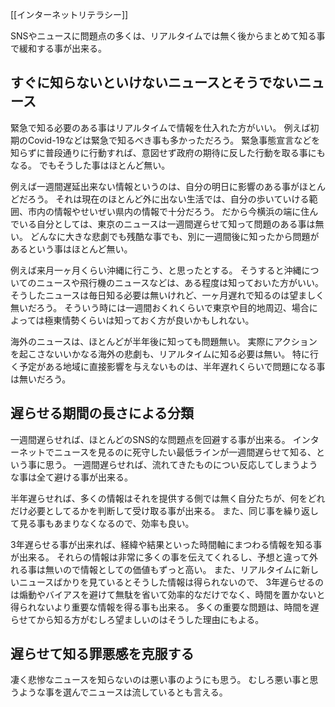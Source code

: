 [[インターネットリテラシー]]

SNSやニュースに問題点の多くは、リアルタイムでは無く後からまとめて知る事で緩和する事が出来る。

## すぐに知らないといけないニュースとそうでないニュース

緊急で知る必要のある事はリアルタイムで情報を仕入れた方がいい。
例えば初期のCovid-19などは緊急で知るべき事も多かっただろう。
緊急事態宣言などを知らずに普段通りに行動すれば、意図せず政府の期待に反した行動を取る事にもなる。
でもそうした事はほとんど無い。

例えば一週間遅延出来ない情報というのは、自分の明日に影響のある事がほとんどだろう。
それは現在のほとんど外に出ない生活では、自分の歩いていける範囲、市内の情報やせいぜい県内の情報で十分だろう。
だから今横浜の端に住んでいる自分としては、東京のニュースは一週間遅らせて知って問題のある事は無い。
どんなに大きな悲劇でも残酷な事でも、別に一週間後に知ったから問題があるという事はほとんど無い。

例えば来月一ヶ月くらい沖縄に行こう、と思ったとする。
そうすると沖縄についてのニュースや飛行機のニュースなどは、ある程度は知っておいた方がいい。
そうしたニュースは毎日知る必要は無いけれど、一ヶ月遅れで知るのは望ましく無いだろう。
そういう時には一週間おくれくらいで東京や目的地周辺、場合によっては極東情勢くらいは知っておく方が良いかもしれない。

海外のニュースは、ほとんどが半年後に知っても問題無い。
実際にアクションを起こさないいかなる海外の悲劇も、リアルタイムに知る必要は無い。
特に行く予定がある地域に直接影響を与えないものは、半年遅れくらいで問題になる事は無いだろう。

## 遅らせる期間の長さによる分類

一週間遅らせれば、ほとんどのSNS的な問題点を回避する事が出来る。
インターネットでニュースを見るのに死守したい最低ラインが一週間遅らせて知る、という事に思う。
一週間遅らせれば、流れてきたものについ反応してしまうような事は全て避ける事が出来る。

半年遅らせれば、多くの情報はそれを提供する側では無く自分たちが、何をどれだけ必要としてるかを判断して受け取る事が出来る。
また、同じ事を繰り返して見る事もあまりなくなるので、効率も良い。

3年遅らせる事が出来れば、経緯や結果といった時間軸にまつわる情報を知る事が出来る。
それらの情報は非常に多くの事を伝えてくれるし、予想と違って外れる事は無いので情報としての価値もずっと高い。
また、リアルタイムに新しいニュースばかりを見ているとそうした情報は得られないので、
3年遅らせるのは煽動やバイアスを避けて無駄を省いて効率的なだけでなく、時間を置かないと得られないより重要な情報を得る事も出来る。
多くの重要な問題は、時間を遅らせてから知る方がむしろ望ましいのはそうした理由にもよる。

## 遅らせて知る罪悪感を克服する

凄く悲惨なニュースを知らないのは悪い事のようにも思う。
むしろ悪い事と思うような事を選んでニュースは流しているとも言える。